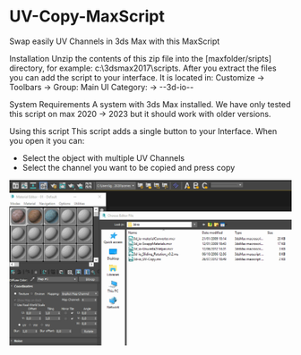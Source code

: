 # UV-Copy-MaxScript
Swap easily UV Channels in 3ds Max with this MaxScript


Installation
Unzip the contents of this zip file into the [maxfolder/sripts] directory, for example: c:\3dsmax2017\scripts\.
After you extract the files you can add the script to your interface. It is located in:
Customize ->
	Toolbars  ->
		Group: Main UI
		       Category: -> 	--3d-io--

System Requirements
A system with 3ds Max installed.
We have only tested this script on max 2020 -> 2023 but it should work with older versions.


Using this script
This script adds a single button to your Interface. When you open it you can:

+ Select the object with multiple UV Channels
+ Select the channel you want to be copied and press copy

![Explanation Video](UV-Copy_tut.gif)
